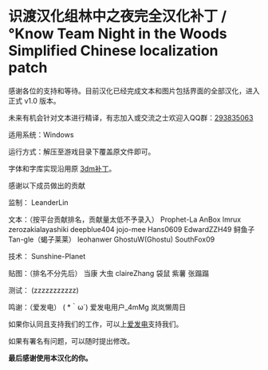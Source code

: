 # 识渡汉化组林中之夜完全汉化补丁 / °Know Team Night in the Woods Simplified Chinese localization patch

感谢各位的支持和等待。目前汉化已经完成文本和图片包括界面的全部汉化，进入正式 v1.0 版本。

未来有机会针对文本进行精译，有志加入或交流之士欢迎入QQ群：[293835063](https://jq.qq.com/?_wv=1027&k=njIfEiwE)

适用系统：Windows

运行方式：解压至游戏目录下覆盖原文件即可。

字体和字库实现沿用原 [3dm补丁](https://dl.3dmgame.com/patch/105604.html)。

感谢以下成员做出的贡献

监制：
LeanderLin

文本：（按平台贡献排名，贡献量太低不予录入）
Prophet-La
AnBox
lmrux
zerozakialayashiki
deepblue404
jojo-mee
Hans0609
EdwardZZH49
鲟鱼子
Tan-gle（蝎子莱莱）
leohanwer
GhostuW(Ghostu)
SouthFox09

技术：
Sunshine-Planet

贴图：（排名不分先后）
当康
大虫
claireZhang
袋鼠
紫薯
张蹋蹋

测试：
(zzzzzzzzzzz)

鸣谢：（爱发电）
( *｀ω´)
爱发电用户_4mMg
岚岚懒周日

如果你认同且支持我们的工作，可以上[爱发电](https://afdian.net/a/KnowTeam)支持我们。

如果有署名有问题，可以随时提出修改。

**最后感谢使用本汉化的你。**
